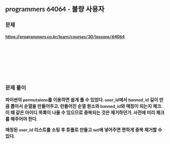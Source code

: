 <span style="font-family:Lato,PingFang SC,Microsoft YaHei,sans-serif">

## programmers 64064 - 불량 사용자


### 문제 
<b>https://programmers.co.kr/learn/courses/30/lessons/64064</b>


<br/><br/><br/><br/><br/><br/>


### 문제 풀이<b>

파이썬의 permutaions를 이용하면 쉽게 풀 수 있었다. 
user_id에서 banned_id 길이 만큼 뽑아서 순열을 만들어주고, 만들어진 순열 원소와 banned_id와 매칭이 되는지 체크.
이 때 같은 아이디 목록이 나올 수 있으므로 중복되는 것은 제거하던가, 사전에 미리 체크를 해주어야 한다.

매칭된 user_id 리스트를 소팅 후 튜플로 만들고 set에 넣어주면 편하게 중복 제거할 수 있다.



</span>
